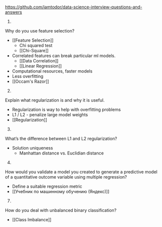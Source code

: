 
https://github.com/iamtodor/data-science-interview-questions-and-answers

1.
Why do you use feature selection?
- [[Feature Selection]]
	- Chi squared test
	- [[Chi-Square]]
- Correlated features can break particular ml models.
	- [[Data Correlation]]
	- [[Linear Regression]]
- Computational resources, faster models
- Less overfitting
- [[Occam's Razor]]


2.
Explain what regularization is and why it is useful.
- Regularization is way to help with overfitting problems
- L1 / L2 - penalize large model weights
- [[Regularization]]

3.
What’s the difference between L1 and L2 regularization?
- Solution uniqueness
	- Manhattan distance vs. Euclidian distance

4.
How would you validate a model you created to generate a predictive model of a quantitative outcome variable using multiple regression?
- Define a suitable regression metric
- [[Учебник по машинному обучению (Яндекс)]]


7.
How do you deal with unbalanced binary classification?
- [[Class Imbalance]]